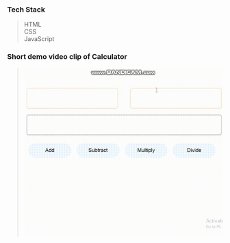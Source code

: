 ### Tech Stack <br>
>HTML<br>
>CSS<br>
>JavaScript<br>
### Short demo video clip of Calculator <br>
>![Live Demo](calc.gif)
